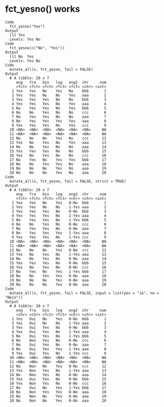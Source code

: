 # fct_yesno() works

    Code
      fct_yesno("Yes")
    Output
      [1] Yes
      Levels: Yes No
    Code
      fct_yesno(c("No", "Yes"))
    Output
      [1] No  Yes
      Levels: Yes No
    Code
      mutate_all(x, fct_yesno, fail = FALSE)
    Output
      # A tibble: 20 x 7
         eng   fra   bin   log   eng2  chr     num
         <fct> <fct> <fct> <fct> <fct> <chr> <int>
       1 Yes   Yes   No    Yes   No    bbb       1
       2 Yes   Yes   No    No    Yes   aaa       2
       3 Yes   Yes   Yes   No    No    bbb       3
       4 Yes   Yes   Yes   No    Yes   aaa       4
       5 No    Yes   Yes   No    Yes   bbb       5
       6 No    No    Yes   No    No    ccc       6
       7 No    Yes   Yes   No    No    aaa       7
       8 No    Yes   Yes   Yes   Yes   aaa       8
       9 Yes   Yes   Yes   No    Yes   ccc       9
      10 <NA>  <NA>  <NA>  <NA>  <NA>  <NA>     NA
      11 <NA>  <NA>  <NA>  <NA>  <NA>  <NA>     NA
      12 No    No    No    Yes   No    ccc      12
      13 Yes   No    Yes   No    Yes   aaa      13
      14 No    No    Yes   No    No    aaa      14
      15 Yes   Yes   Yes   No    No    bbb      15
      16 Yes   No    Yes   No    No    ccc      16
      17 No    Yes   No    Yes   Yes   bbb      17
      18 No    No    Yes   Yes   No    aaa      18
      19 No    No    No    Yes   No    aaa      19
      20 No    No    No    Yes   No    aaa      20
    Code
      mutate_all(x, fct_yesno, fail = FALSE, strict = TRUE)
    Output
      # A tibble: 20 x 7
         eng   fra   bin   log   eng2  chr     num
         <fct> <fct> <fct> <fct> <chr> <chr> <int>
       1 Yes   Yes   No    Yes   0-No  bbb       1
       2 Yes   Yes   No    No    1-Yes aaa       2
       3 Yes   Yes   Yes   No    0-No  bbb       3
       4 Yes   Yes   Yes   No    1-Yes aaa       4
       5 No    Yes   Yes   No    1-Yes bbb       5
       6 No    No    Yes   No    0-No  ccc       6
       7 No    Yes   Yes   No    0-No  aaa       7
       8 No    Yes   Yes   Yes   1-Yes aaa       8
       9 Yes   Yes   Yes   No    1-Yes ccc       9
      10 <NA>  <NA>  <NA>  <NA>  <NA>  <NA>     NA
      11 <NA>  <NA>  <NA>  <NA>  <NA>  <NA>     NA
      12 No    No    No    Yes   0-No  ccc      12
      13 Yes   No    Yes   No    1-Yes aaa      13
      14 No    No    Yes   No    0-No  aaa      14
      15 Yes   Yes   Yes   No    0-No  bbb      15
      16 Yes   No    Yes   No    0-No  ccc      16
      17 No    Yes   No    Yes   1-Yes bbb      17
      18 No    No    Yes   Yes   0-No  aaa      18
      19 No    No    No    Yes   0-No  aaa      19
      20 No    No    No    Yes   0-No  aaa      20
    Code
      mutate_all(x, fct_yesno, fail = FALSE, input = list(yes = "Ja", no = "Nein"))
    Output
      # A tibble: 20 x 7
         eng   fra   bin   log   eng2  chr     num
         <chr> <chr> <fct> <fct> <chr> <chr> <int>
       1 Yes   Oui   No    Yes   0-No  bbb       1
       2 Yes   Oui   No    No    1-Yes aaa       2
       3 Yes   Oui   Yes   No    0-No  bbb       3
       4 Yes   Oui   Yes   No    1-Yes aaa       4
       5 No    Oui   Yes   No    1-Yes bbb       5
       6 No    Non   Yes   No    0-No  ccc       6
       7 No    Oui   Yes   No    0-No  aaa       7
       8 No    Oui   Yes   Yes   1-Yes aaa       8
       9 Yes   Oui   Yes   No    1-Yes ccc       9
      10 <NA>  <NA>  <NA>  <NA>  <NA>  <NA>     NA
      11 <NA>  <NA>  <NA>  <NA>  <NA>  <NA>     NA
      12 No    Non   No    Yes   0-No  ccc      12
      13 Yes   Non   Yes   No    1-Yes aaa      13
      14 No    Non   Yes   No    0-No  aaa      14
      15 Yes   Oui   Yes   No    0-No  bbb      15
      16 Yes   Non   Yes   No    0-No  ccc      16
      17 No    Oui   No    Yes   1-Yes bbb      17
      18 No    Non   Yes   Yes   0-No  aaa      18
      19 No    Non   No    Yes   0-No  aaa      19
      20 No    Non   No    Yes   0-No  aaa      20

